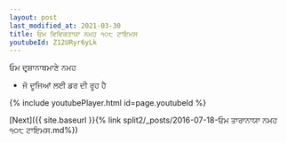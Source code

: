 ```yaml
---
layout: post
last_modified_at: 2021-03-30
title: ਓਮ ਵਿਵਿਕਤਾਯਾ ਨਮਹ ੧੦੮ ਟਾਇਮਸ
youtubeId: Z12URyr6yLk
---
```

 
 
 ਓਮ ਦਰ੍ਸ਼ਾਨਾਥਮਾਣੇ ਨਮਹ  
 
 -  ਜੋ ਦੂਜਿਆਂ ਲਈ ਡਰ ਦੀ ਰੂਹ ਹੈ 
 
  
 
  
 
 
 
 
 
 


{% include youtubePlayer.html id=page.youtubeId %}
 
[Next]({{ site.baseurl }}{% link  split2/_posts/2016-07-18-ਓਮ ਤਾਰਾਨਾਯਾ ਨਮਹ ੧੦੮ ਟਾਇਮਸ.md%})
 
